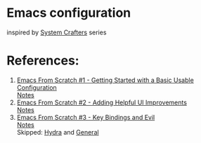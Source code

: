 # Emacs configuration

inspired by [System Crafters](https://odysee.com/@SystemCrafters) series

# References:

1. [Emacs From Scratch #1 - Getting Started with a Basic Usable Configuration](https://odysee.com/@SystemCrafters/emacs-from-scratch-1-getting-started)  
[Notes](https://systemcrafters.net/emacs-from-scratch/getting-started/)
1. [Emacs From Scratch #2 - Adding Helpful UI Improvements](https://odysee.com/@SystemCrafters/emacs-from-scratch-2-adding-helpful-ui)  
[Notes](https://systemcrafters.net/emacs-from-scratch/helpful-ui-improvements/)
1. [Emacs From Scratch #3 - Key Bindings and Evil](https://odysee.com/@SystemCrafters/emacs-from-scratch-2-adding-helpful-ui)  
[Notes](https://systemcrafters.net/emacs-from-scratch/key-bindings-and-evil/)  
Skipped: [Hydra](https://github.com/abo-abo/hydra) and [General](https://github.com/noctuid/general.el#general-examples)
